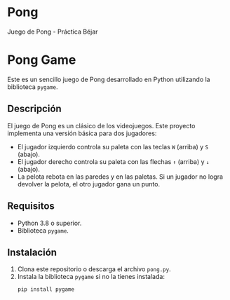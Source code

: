 # Pong
Juego de Pong - Práctica Béjar
# Pong Game

Este es un sencillo juego de Pong desarrollado en Python utilizando la biblioteca `pygame`.

## Descripción

El juego de Pong es un clásico de los videojuegos. Este proyecto implementa una versión básica para dos jugadores:
- El jugador izquierdo controla su paleta con las teclas `W` (arriba) y `S` (abajo).
- El jugador derecho controla su paleta con las flechas `↑` (arriba) y `↓` (abajo).
- La pelota rebota en las paredes y en las paletas. Si un jugador no logra devolver la pelota, el otro jugador gana un punto.

## Requisitos

- Python 3.8 o superior.
- Biblioteca `pygame`.

## Instalación

1. Clona este repositorio o descarga el archivo `pong.py`.
2. Instala la biblioteca `pygame` si no la tienes instalada:
   ```bash
   pip install pygame

